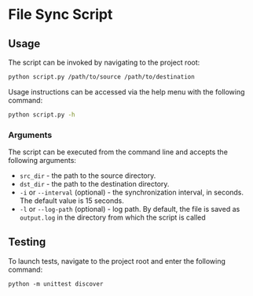 # File Sync Script

## Usage
The script can be invoked by navigating to the project root:
```bash
python script.py /path/to/source /path/to/destination
```
Usage instructions can be accessed via the help menu with the following command:
```bash
python script.py -h
```
### Arguments
The script can be executed from the command line and accepts the following arguments:

* `src_dir` - the path to the source directory.
* `dst_dir` - the path to the destination directory.
* `-i` or `--interval` (optional) - the synchronization interval, in seconds. The default value is 15 seconds.
* `-l` or `--log-path` (optional) - log path. By default, the file is saved as `output.log` in the directory from which the script is called

## Testing 
To launch tests, navigate to the project root and enter the following command:
```
python -m unittest discover
```